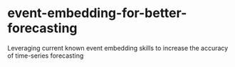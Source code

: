 # event-embedding-for-better-forecasting
Leveraging current known event embedding skills to increase the accuracy of time-series forecasting
